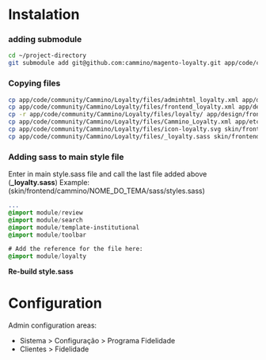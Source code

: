 # Instalation
### adding submodule
```bash
cd ~/project-directory
git submodule add git@github.com:cammino/magento-loyalty.git app/code/community/Cammino/Loyalty
```

### Copying files
```bash
cp app/code/community/Cammino/Loyalty/files/adminhtml_loyalty.xml app/design/adminhtml/default/default/layout/loyalty.xml
cp app/code/community/Cammino/Loyalty/files/frontend_loyalty.xml app/design/frontend/cammino/NOME_DO_TEMA/layout/loyalty.xml
cp -r app/code/community/Cammino/Loyalty/files/loyalty/ app/design/frontend/cammino/NOME_DO_TEMA/template/loyalty
cp app/code/community/Cammino/Loyalty/files/Cammino_Loyalty.xml app/etc/modules/
cp app/code/community/Cammino/Loyalty/files/icon-loyalty.svg skin/frontend/cammino/NOME_DO_TEMA/images/
cp app/code/community/Cammino/Loyalty/files/_loyalty.sass skin/frontend/cammino/NOME_DO_TEMA/sass/module/
```

### Adding sass to main style file
Enter in main style.sass file and call the last file added above (**_loyalty.sass**)
Example: (skin/frontend/cammino/NOME_DO_TEMA/sass/styles.sass)
```sass
...
@import module/review
@import module/search
@import module/template-institutional
@import module/toolbar

# Add the reference for the file here:
@import module/loyalty
```

**Re-build style.sass**

# Configuration
Admin configuration areas:
- Sistema > Configuração > Programa Fidelidade
- Clientes > Fidelidade